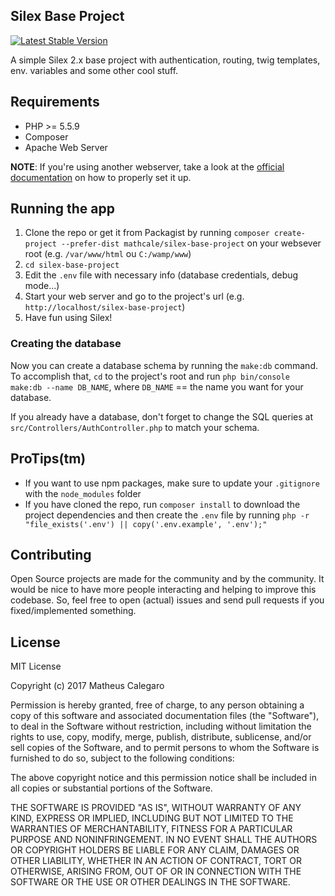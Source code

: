Silex Base Project
------------------

[![Latest Stable Version](https://poser.pugx.org/mathcale/silex-base-project/v/stable)](https://packagist.org/packages/mathcale/silex-base-project)

A simple Silex 2.x base project with authentication, routing, twig templates, env. variables and some other cool stuff.

## Requirements

* PHP >= 5.5.9
* Composer
* Apache Web Server

**NOTE**: If you're using another webserver, take a look at the [official documentation](http://silex.sensiolabs.org/doc/2.0/web_servers.html) on how to properly set it up.

## Running the app

1. Clone the repo or get it from Packagist by running `composer create-project --prefer-dist mathcale/silex-base-project` on your websever root (e.g. `/var/www/html` ou `C:/wamp/www`)
2. `cd silex-base-project`
3. Edit the `.env` file with necessary info (database credentials, debug mode...)
4. Start your web server and go to the project's url (e.g. `http://localhost/silex-base-project`)
5. Have fun using Silex!

### Creating the database

Now you can create a database schema by running the `make:db` command. To accomplish that, `cd` to the project's root and run `php bin/console make:db --name DB_NAME`, where `DB_NAME` == the name you want for your database.

If you already have a database, don't forget to change the SQL queries at `src/Controllers/AuthController.php` to match your schema.

## ProTips(tm)

* If you want to use npm packages, make sure to update your `.gitignore` with the `node_modules` folder
* If you have cloned the repo, run `composer install` to download the project dependencies and then create the `.env` file by running `php -r "file_exists('.env') || copy('.env.example', '.env');"`

## Contributing

Open Source projects are made for the community and by the community. It would be nice to have more people interacting and helping to improve this codebase. So, feel free to open (actual) issues and send pull requests if you fixed/implemented something.

## License

MIT License

Copyright (c) 2017 Matheus Calegaro

Permission is hereby granted, free of charge, to any person obtaining a copy
of this software and associated documentation files (the "Software"), to deal
in the Software without restriction, including without limitation the rights
to use, copy, modify, merge, publish, distribute, sublicense, and/or sell
copies of the Software, and to permit persons to whom the Software is
furnished to do so, subject to the following conditions:

The above copyright notice and this permission notice shall be included in all
copies or substantial portions of the Software.

THE SOFTWARE IS PROVIDED "AS IS", WITHOUT WARRANTY OF ANY KIND, EXPRESS OR
IMPLIED, INCLUDING BUT NOT LIMITED TO THE WARRANTIES OF MERCHANTABILITY,
FITNESS FOR A PARTICULAR PURPOSE AND NONINFRINGEMENT. IN NO EVENT SHALL THE
AUTHORS OR COPYRIGHT HOLDERS BE LIABLE FOR ANY CLAIM, DAMAGES OR OTHER
LIABILITY, WHETHER IN AN ACTION OF CONTRACT, TORT OR OTHERWISE, ARISING FROM,
OUT OF OR IN CONNECTION WITH THE SOFTWARE OR THE USE OR OTHER DEALINGS IN THE
SOFTWARE.